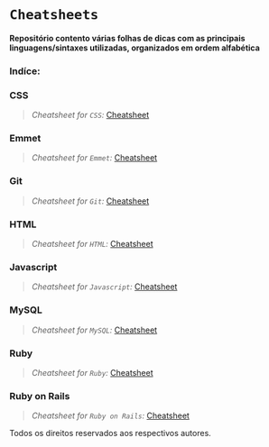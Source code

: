 # `Cheatsheets`
**Repositório contento várias folhas de dicas com as principais linguagens/sintaxes utilizadas, organizados em ordem alfabética**

### Indíce:

### **CSS**
> *Cheatsheet for `CSS`:* [Cheatsheet](https://github.com/gbs0/coding-cheatsheets/blob/master/CSS-cheatsheet.pdf)

### **Emmet**
> *Cheatsheet for `Emmet`:* [Cheatsheet](https://github.com/gbs0/coding-cheatsheets/blob/master/emmet-cheatsheet.pdf)

### **Git**
> *Cheatsheet for `Git`:* [Cheatsheet](https://github.com/gbs0/coding-cheatsheets/blob/master/git-cheatsheet.pdf)

### **HTML**
> *Cheatsheet for `HTML`:* [Cheatsheet](https://github.com/gbs0/coding-cheatsheets/blob/master/html5-cheatsheet.pdf)

### **Javascript**
> *Cheatsheet for `Javascript`:* [Cheatsheet](https://github.com/gbs0/coding-cheatsheets/blob/master/javascript-cheatsheet.pdf)

### **MySQL**
> *Cheatsheet for `MySQL`:* [Cheatsheet](https://www.google.com)

### **Ruby**
> *Cheatsheet for `Ruby`:* [Cheatsheet](https://www.google.com)

### **Ruby on Rails**
> *Cheatsheet for `Ruby on Rails`:* [Cheatsheet](https://www.google.com)

Todos os direitos reservados aos respectivos autores.